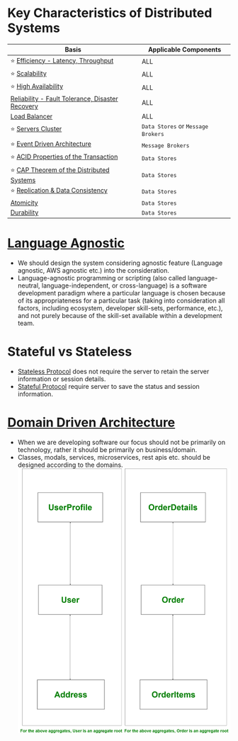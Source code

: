 
# Key Characteristics of Distributed Systems

| Basis                                                                                  | Applicable Components              |
|----------------------------------------------------------------------------------------|------------------------------------|
| :star: [Efficiency - Latency, Throughput](LatencyThroughput.md)                        | ALL                                |
| :star: [Scalability](Scalability.md)                                                   | ALL                                |
| :star: [High Availability](HighAvailability.md)                                        | ALL                                |
| [Reliability - Fault Tolerance, Disaster Recovery](FaultTolerance&DisasterRecovery.md) | ALL                                |
| [Load Balancer](LoadBalancer.md)                                                       | ALL                                |
| :star: [Servers Cluster](ServersCluster.md)                                            | `Data Stores` or `Message Brokers` |
| :star: [Event Driven Architecture](EventDrivenArchitecture.md)                         | `Message Brokers`                  |
| :star: [ACID Properties of the Transaction](ACIDTransaction.md)                        | `Data Stores`                      |
| :star: [CAP Theorem of the Distributed Systems](CAPTheorem.md)                         | `Data Stores`                      |
| :star: [Replication & Data Consistency](ReplicationAndDataConsistency.md)              | `Data Stores`                      |
| [Atomicity](Atomicity.md)                                                              | `Data Stores`                      |
| [Durability](Durability.md)                                                            | `Data Stores`                      |

# [Language Agnostic](https://en.wikipedia.org/wiki/Language-agnostic)
- We should design the system considering agnostic feature (Language agnostic, AWS agnostic etc.) into the consideration.
- Language-agnostic programming or scripting (also called language-neutral, language-independent, or cross-language) is a software development paradigm where a particular language is chosen because of its appropriateness for a particular task (taking into consideration all factors, including ecosystem, developer skill-sets, performance, etc.), and not purely because of the skill-set available within a development team.

# Stateful vs Stateless
- [Stateless Protocol](https://www.geeksforgeeks.org/difference-between-stateless-and-stateful-protocol/) does not require the server to retain the server information or session details.
- [Stateful Protocol](https://www.geeksforgeeks.org/difference-between-stateless-and-stateful-protocol/) require server to save the status and session information.

# [Domain Driven Architecture](https://www.geeksforgeeks.org/domain-driven-design-ddd/)
- When we are developing software our focus should not be primarily on technology, rather it should be primarily on business/domain.
- Classes, modals, services, microservices, rest apis etc. should be designed according to the domains.
![img.png](assests/domain_driven_design.png)




